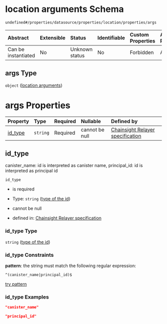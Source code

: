 # location arguments Schema

```txt
undefined#/properties/datasource/properties/location/properties/args
```



| Abstract            | Extensible | Status         | Identifiable | Custom Properties | Additional Properties | Access Restrictions | Defined In                                                      |
| :------------------ | :--------- | :------------- | :----------- | :---------------- | :-------------------- | :------------------ | :-------------------------------------------------------------- |
| Can be instantiated | No         | Unknown status | No           | Forbidden         | Allowed               | none                | [relayer.json\*](../../out/relayer.json "open original schema") |

## args Type

`object` ([location arguments](relayer-properties-datasource-properties-datasource-location-properties-location-arguments.md))

# args Properties

| Property             | Type     | Required | Nullable       | Defined by                                                                                                                                                                                                                                            |
| :------------------- | :------- | :------- | :------------- | :---------------------------------------------------------------------------------------------------------------------------------------------------------------------------------------------------------------------------------------------------- |
| [id\_type](#id_type) | `string` | Required | cannot be null | [Chainsight Relayer specification](relayer-properties-datasource-properties-datasource-location-properties-location-arguments-properties-type-of-the-id.md "undefined#/properties/datasource/properties/location/properties/args/properties/id_type") |

## id\_type

canister\_name: id is interpreted as canister name, principal\_id: id is interpreted as principal id

`id_type`

*   is required

*   Type: `string` ([type of the id](relayer-properties-datasource-properties-datasource-location-properties-location-arguments-properties-type-of-the-id.md))

*   cannot be null

*   defined in: [Chainsight Relayer specification](relayer-properties-datasource-properties-datasource-location-properties-location-arguments-properties-type-of-the-id.md "undefined#/properties/datasource/properties/location/properties/args/properties/id_type")

### id\_type Type

`string` ([type of the id](relayer-properties-datasource-properties-datasource-location-properties-location-arguments-properties-type-of-the-id.md))

### id\_type Constraints

**pattern**: the string must match the following regular expression:&#x20;

```regexp
^(canister_name|principal_id)$
```

[try pattern](https://regexr.com/?expression=%5E\(canister_name%7Cprincipal_id\)%24 "try regular expression with regexr.com")

### id\_type Examples

```json
"canister_name"
```

```json
"principal_id"
```
